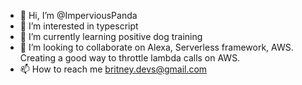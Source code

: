 - 👋 Hi, I’m @ImperviousPanda
- 👀 I’m interested in typescript
- 🌱 I’m currently learning positive dog training
- 💞️ I’m looking to collaborate on Alexa, Serverless framework, AWS. Creating a good way to throttle lambda calls on AWS.
- 📫 How to reach me britney.devs@gmail.com

<!---
ImperviousPanda/ImperviousPanda is a ✨ special ✨ repository because its `README.md` (this file) appears on your GitHub profile.
You can click the Preview link to take a look at your changes.
--->
